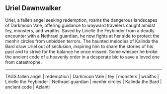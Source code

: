 ## Uriel Dawnwalker

Uriel, a fallen angel seeking redemption, roams the dangerous landscapes of Darkmoon Vale, offering guidance to wayward travelers caught amidst fey, monsters, and wraiths. Saved by Lirielle the Feybinder from a deadly encounter with a Nethrael guardian, he now fights at her side to protect the menhir circles from unbidden terrors. The haunted melodies of Kalinda the Bard draw Uriel out of seclusion, inspiring him to share the stories of his past and to strive for the balance he once missed. Some whisper he broke the ancient code of a heavenly order in a desperate bid to save a loved one from catastrophe.


---

TAGS:fallen angel | redemption | Darkmoon Vale | fey | monsters | wraiths | Lirielle the Feybinder | Nethrael guardian | menhir circles | Kalinda the Bard | ancient code | Azlanti
